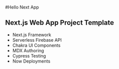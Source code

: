 #Hello Next App

## Next.js Web App Project Template


- Next.js Framework
- Serverless Firebase API
- Chakra UI Components
- MDX Authoring
- Cypress Testing
- Now Deployments
